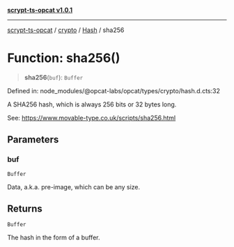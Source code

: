[**scrypt-ts-opcat v1.0.1**](../../../../../README.md)

***

[scrypt-ts-opcat](../../../../../README.md) / [crypto](../../../README.md) / [Hash](../README.md) / sha256

# Function: sha256()

> **sha256**(`buf`): `Buffer`

Defined in: node\_modules/@opcat-labs/opcat/types/crypto/hash.d.cts:32

A SHA256 hash, which is always 256 bits or 32 bytes long.

See:
https://www.movable-type.co.uk/scripts/sha256.html

## Parameters

### buf

`Buffer`

Data, a.k.a. pre-image, which can be any size.

## Returns

`Buffer`

The hash in the form of a buffer.
